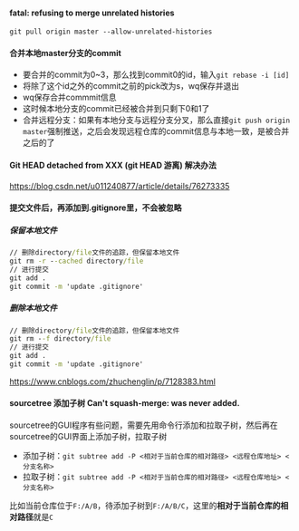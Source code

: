 #### fatal: refusing to merge unrelated histories
`git pull origin master --allow-unrelated-histories`

#### 合并本地master分支的commit

- 要合并的commit为0~3，那么找到commit0的id，输入`git rebase -i [id]`
- 将除了这个id之外的commit之前的pick改为s，wq保存并退出
- wq保存合并commmit信息
- 这时候本地分支的commit已经被合并到只剩下0和1了
- 合并远程分支：如果有本地分支与远程分支分叉，那么直接`git push origin master`强制推送，之后会发现远程仓库的commit信息与本地一致，是被合并之后的了

#### Git HEAD detached from XXX (git HEAD 游离) 解决办法

https://blog.csdn.net/u011240877/article/details/76273335

#### 提交文件后，再添加到.gitignore里，不会被忽略

##### 保留本地文件

```cmd
// 删除directory/file文件的追踪，但保留本地文件
git rm -r --cached directory/file
// 进行提交
git add .
git commit -m 'update .gitignore'
```

##### 删除本地文件

```cmd
// 删除directory/file文件的追踪，但保留本地文件
git rm --f directory/file
// 进行提交
git add .
git commit -m 'update .gitignore'
```

https://www.cnblogs.com/zhuchenglin/p/7128383.html

#### sourcetree 添加子树 Can't squash-merge: was never added.

sourcetree的GUI程序有些问题，需要先用命令行添加和拉取子树，然后再在sourcetree的GUI界面上添加子树，拉取子树

-   添加子树：```git subtree add -P <相对于当前仓库的相对路径> <远程仓库地址> <分支名称>```
-   拉取子树：```git subtree add -P <相对于当前仓库的相对路径> <远程仓库地址> <分支名称>```

比如当前仓库位于```F:/A/B```，待添加子树到```F:/A/B/C```，这里的**相对于当前仓库的相对路径**就是```C```